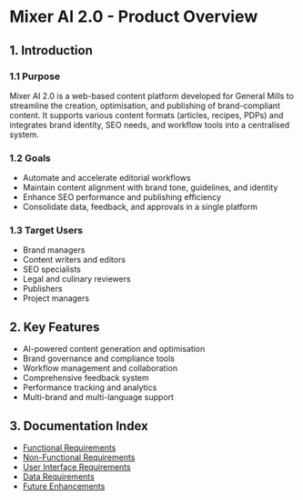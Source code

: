 # Mixer AI 2.0 - Product Overview

## 1. Introduction

### 1.1 Purpose

Mixer AI 2.0 is a web-based content platform developed for General Mills to streamline the creation, optimisation, and publishing of brand-compliant content. It supports various content formats (articles, recipes, PDPs) and integrates brand identity, SEO needs, and workflow tools into a centralised system.

### 1.2 Goals

- Automate and accelerate editorial workflows
- Maintain content alignment with brand tone, guidelines, and identity
- Enhance SEO performance and publishing efficiency
- Consolidate data, feedback, and approvals in a single platform

### 1.3 Target Users

- Brand managers
- Content writers and editors
- SEO specialists
- Legal and culinary reviewers
- Publishers
- Project managers

## 2. Key Features

- AI-powered content generation and optimisation
- Brand governance and compliance tools
- Workflow management and collaboration
- Comprehensive feedback system
- Performance tracking and analytics
- Multi-brand and multi-language support

## 3. Documentation Index

- [Functional Requirements](./functional-requirements.md)
- [Non-Functional Requirements](./non-functional-requirements.md)
- [User Interface Requirements](./ui-requirements.md)
- [Data Requirements](./data-requirements.md)
- [Future Enhancements](./future-enhancements.md) 